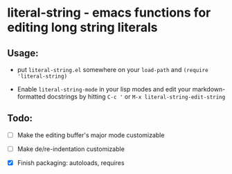 # literal-string - emacs functions for editing long string literals

## Usage:

  - put `literal-string.el` somewhere on your `load-path` and `(require
    'literal-string)`

  - Enable `literal-string-mode` in your lisp modes and edit your
    markdown-formatted docstrings by hitting `C-c '` or `M-x
    literal-string-edit-string`

## Todo:

  - [ ] Make the editing buffer's major mode customizable
  - [ ] Make de/re-indentation customizable
  - [X] Finish packaging: autoloads, requires



